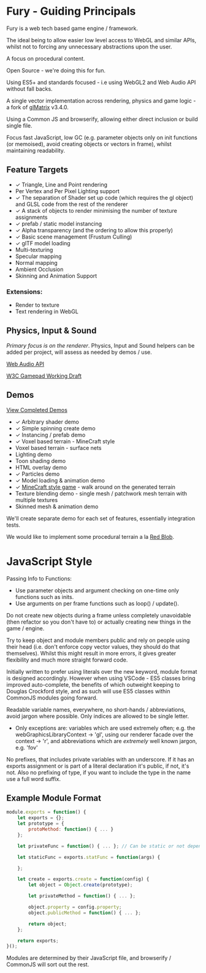 # Fury - Guiding Principals

Fury is a web tech based game engine / framework.

The ideal being to allow easier low level access to WebGL and similar APIs, whilst not to forcing any unnecessary abstractions upon the user.

A focus on procedural content.

Open Source - we're doing this for fun.

Using ES5+ and standards focused - i.e using WebGL2 and Web Audio API without fall backs.

A single vector implementation across rendering, physics and game logic - a fork of [glMatrix](https://github.com/toji/gl-matrix) v3.4.0.

Using a Common JS and browserify, allowing either direct inclusion or build single file.

Focus fast JavaScript, low GC (e.g. parameter objects only on init functions (or memoised), avoid creating objects or vectors in frame), whilst maintaining readability.

## Feature Targets

* ✓ Triangle, Line and Point rendering
* Per Vertex and Per Pixel Lighting support
* ✓ The separation of Shader set up code (which requires the gl object) and GLSL code from the rest of the renderer
* ✓ A stack of objects to render minimising the number of texture assignments
* ✓ prefab / static model instancing 
* ✓ Alpha transparency (and the ordering to allow this properly)
* ✓ Basic scene management (Frustum Culling)
* ✓ glTF model loading
* Multi-texturing
* Specular mapping
* Normal mapping
* Ambient Occlusion
* Skinning and Animation Support

### Extensions:
* Render to texture
* Text rendering in WebGL

## Physics, Input & Sound
_Primary focus is on the renderer_. Physics, Input and Sound helpers can be added per project, will assess as needed by demos / use.

[Web Audio API](http://www.html5rocks.com/en/tutorials/webaudio/intro/)

[W3C Gamepad Working Draft](http://www.w3.org/TR/gamepad/)

## Demos
[View Completed Demos](https://delphic.me.uk/fury/demos/)
* ✓ Arbitrary shader demo
* ✓ Simple spinning create demo
* ✓ Instancing / prefab demo
* ✓ Voxel based terrain - MineCraft style
* Voxel based terrain - surface nets
* Lighting demo
* Toon shading demo
* HTML overlay demo
* ✓ Particles demo
* ✓ Model loading & animation demo
* ✓ [MineCraft style game](https://delphic.me.uk/vorld-archipelago) - walk around on the generated terrain
* Texture blending demo - single mesh / patchwork mesh terrain with multiple textures
* Skinned mesh & animation demo

We'll create separate demo for each set of features, essentially integration tests.

We would like to implement some procedural terrain a la [Red Blob](http://www-cs-students.stanford.edu/~amitp/game-programming/polygon-map-generation/).

# JavaScript Style

Passing Info to Functions:
* Use parameter objects and argument checking on one-time only functions such as inits.
* Use arguments on per frame functions such as loop() / update().

Do not create new objects during a frame unless completely unavoidable (then refactor so you don't have to) or actually creating new things in the game / engine.

Try to keep object and module members public and rely on people using their head (i.e. don't enforce copy vector values, they should do that themselves). Whilst this might result in more errors, it gives greater flexibility and much more straight forward code.

Initially written to prefer using literals over the new keyword, module format is designed accordingly. However when using VSCode - ES5 classes bring improved auto-complete, the benefits of which outweight keeping to Douglas Crockford style, and as such will use ES5 classes within CommonJS modules going forward.

Readable variable names, everywhere, no short-hands / abbreviations, avoid jargon where possible. Only indices are allowed to be single letter.
* Only exceptions are: variables which are used extremely often; e.g. the webGraphicsLibraryContext -> 'gl', using our renderer facade over the context -> 'r', and abbreviations which are _extremely_ well known jargon, e.g. 'fov'

No prefixes, that includes private variables with an underscore. If it has an exports assignment or is part of a literal declaration it's public, if not, it's not. Also no prefixing of type, if you want to include the type in the name use a full word suffix.

## Example Module Format

```javascript
module.exports = function() {
	let exports = {};
	let prototype = {
		protoMethod: function() { ... }
	};

	let privateFunc = function() { ... }; // Can be static or not depending on if you use .apply / .call

	let staticFunc = exports.statFunc = function(args) {

	};

	let create = exports.create = function(config) {
		let object = Object.create(prototype);

		let privateMethod = function() { ... };

		object.property = config.property;
		object.publicMethod = function() { ... };

		return object;
	};

	return exports;
}();
```

Modules are determined by their JavaScript file, and browserify / CommonJS will sort out the rest.
